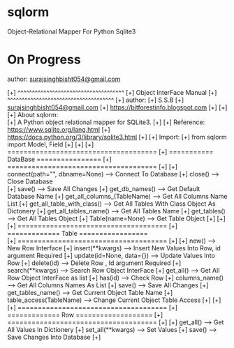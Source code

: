 # sqlorm
Object-Relational Mapper For Python Sqlite3

# On Progress

author:
	surajsinghbisht054@gmail.com
	
[+] ^^^^^^^^^^^^^^^^^^^^^^^^^^^^^^^^^^^^^
[+]       Object InterFace Manual
[+] ^^^^^^^^^^^^^^^^^^^^^^^^^^^^^^^^^^^^^
[+] author:
[+]   S.S.B
[+]   surajsinghbisht054@gmail.com
[+]   https://bitforestinfo.blogspot.com
[+]
[+]
[+] About sqlorm:  
[+]       A Python object relational mapper for SQLite3.
[+]
[+] Reference:  https://www.sqlite.org/lang.html
[+]            https://docs.python.org/3/library/sqlite3.html
[+]
[+] Import:
[+]   from sqlorm import Model, Field
[+]
[+]
[+] =====================================
[+] =========== DataBase ================
[+] =====================================
[+]
[+]   connect(path="", dbname=None)   --> Connect To Database
[+]   close()                         --> Close Database    
[+]   save()                          --> Save All Changes
[+]   get_db_names()                  --> Get Default Database Name
[+]   get_all_columns_(TableName)     --> Get All Columns Name List
[+]   get_all_table_with_class()      --> Get All Tables With Class Object As Dictonery
[+]   get_all_tables_name()           --> Get All Tables Name
[+]   get_tables()                    --> Get All Tables Object
[+]   Table(name=None)                --> Get Table Object
[+]
[+]
[+] =====================================
[+] ============= Table =================   
[+] =====================================
[+]
[+]   new()               --> New Row Interface
[+]   insert(**kwargs)    --> Insert New Values Into Row, id argument Required
[+]   update(id=None, data={}) --> Update Values Into Row
[+]   delete(id)          --> Delete Row , Id argument Required
[+]   search(**kwargs)    --> Search Row Object InterFace
[+]   get_all()           --> Get All Row Object InterFace as list
[+]   has(id)             --> Check Row
[+]   columns_name()      --> Get All Columns Names As List
[+]   save()              --> Save All Changes
[+]   get_tables_name()   --> Get Current Object Table Name
[+]   table_access(TableName) --> Change Current Object Table Access
[+]
[+]
[+] =====================================
[+] ============= Row ===================
[+] =====================================
[+]
[+]   get_all()           --> Get All Values In Dictionery
[+]   set_all(**kwargs)   --> Set Values
[+]   save()              --> Save Changes Into Database
[+]